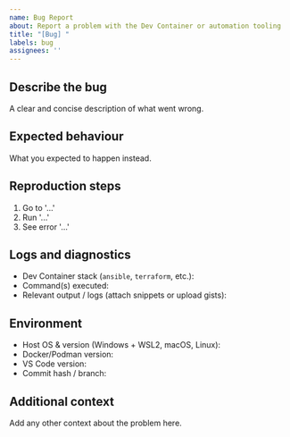 ```yaml
---
name: Bug Report
about: Report a problem with the Dev Container or automation tooling
title: "[Bug] "
labels: bug
assignees: ''
---
```


## Describe the bug
A clear and concise description of what went wrong.

## Expected behaviour
What you expected to happen instead.

## Reproduction steps
1. Go to '...'
2. Run '...'
3. See error '...'

## Logs and diagnostics
- Dev Container stack (`ansible`, `terraform`, etc.):
- Command(s) executed:
- Relevant output / logs (attach snippets or upload gists):

## Environment
- Host OS & version (Windows + WSL2, macOS, Linux):
- Docker/Podman version:
- VS Code version:
- Commit hash / branch:

## Additional context
Add any other context about the problem here.
